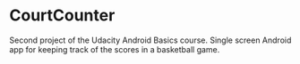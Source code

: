 # CourtCounter
Second project of the Udacity Android Basics course.
Single screen Android app for keeping track of the scores in a basketball game.
